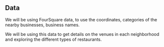 <h2>Data</h2>
We will be using FourSquare data, to use the coordinates, categories of the nearby businesses, business names.

We will be using this data to get details on the venues in each neighborhood and exploring the different types of restaurants.
